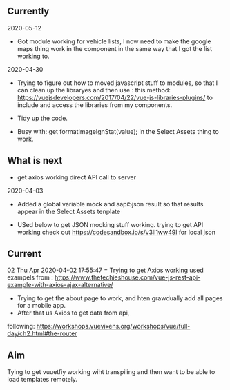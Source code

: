 ## Currently

2020-05-12

- Got module working for vehicle lists, I now need to make the google maps thing work in the component
  in the same way that I got the list working
  to.

2020-04-30

- Trying to figure out how to moved javascript stuff to modules, so that I can clean
  up the libraryes and then use : this method: https://vuejsdevelopers.com/2017/04/22/vue-js-libraries-plugins/
  to include and access the libraries from my components.

- Tidy up the code.
- Busy with: get formatImageIgnStat(value); in the Select Assets thing to work.

## What is next

- get axios working direct API call to server

2020-04-03

- Added a global variable mock and aapi5json result so that results appear in the
  Select Assets tenplate

- USed below to get JSON mocking stuff working. trying to get API working
  check out https://codesandbox.io/s/v3ll1ww49l for local json

## Current

02 Thu Apr 2020-04-02 17:55:47
= Trying to get Axios working used exampels from :
https://www.thetechieshouse.com/vue-js-rest-api-example-with-axios-ajax-alternative/

- Trying to get the about page to work, and hten grawdually add all pages
  for a mobile app.
- After that us Axios to get data from api,

following:
https://workshops.vuevixens.org/workshops/vue/full-day/ch2.html#the-router

## Aim

Tying to get vuuetfiy working wiht transpiling and then want to be able to load templates remotely.
